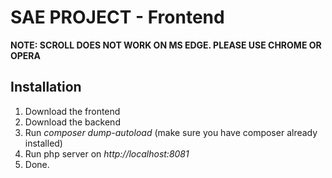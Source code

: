 # SAE PROJECT - Frontend

**NOTE: SCROLL DOES NOT WORK ON MS EDGE. PLEASE USE CHROME OR OPERA**

## Installation

1. Download the frontend
2. Download the backend
3. Run *composer dump-autoload* (make sure you have composer already installed)
4. Run php server on *http://localhost:8081*
5. Done.
